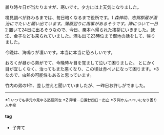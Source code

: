 曇り時々日が当たりますが、寒いです。夕方には上天気になりました。

検見調べが終わるまでは、毎日暗くなるまで役所です。*1
森伸助、志賀郡蔵が湯治にでたいと願い出ています。蒲原辺りに用事があるそうです。陣について一日*2 置いて24日に出るそうなので、今日、栗本へ帰られた挨拶にいきました。蛯江、金子なども来られていました。酒も出て23時位まで御地の話をして、帰りました。

今晩は、海鳴りが凄いです。本当に本当に恐ろしいです。

おろくが昼から熱がでて、今晩時々目を覚まして泣いて困りました。
とにかく目が宜しくなく、治ってもまた悪くなり、この頃は赤べいになって困ります。*3
なので、虫熱の可能性もあると思っています。

竹内の弟の1件、差し控えと聞いていましたが、一昨日お許しがでました。

***
*1 `いつでも手元の見ゆる迄役所也`
*2 `陣着一日置廿四日ニ出立`
*3 `阿かんハべいになり困り入申候`

#### tag
- 子育て
